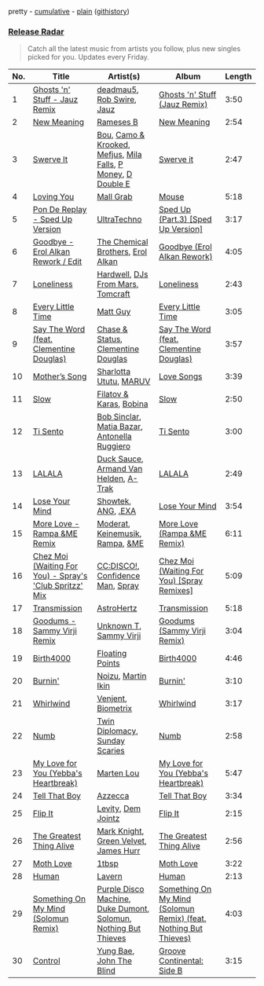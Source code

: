 pretty - [cumulative](/playlists/cumulative/Release%20Radar.md) - [plain](/playlists/plain/37i9dQZEVXbsudmxBFKW7G) ([githistory](https://github.githistory.xyz/vitokorn/spotify-playlist-archive/blob/master/playlists/plain/37i9dQZEVXbsudmxBFKW7G))

### [Release Radar](https://open.spotify.com/playlist/37i9dQZEVXbsudmxBFKW7G)

> Catch all the latest music from artists you follow, plus new singles picked for you. Updates every Friday.

| No. | Title | Artist(s) | Album | Length |
|---|---|---|---|---|
| 1 | [Ghosts 'n' Stuff - Jauz Remix](https://open.spotify.com/track/66xENzNgTnl3xdhoMtvlv9) | [deadmau5](https://open.spotify.com/artist/2CIMQHirSU0MQqyYHq0eOx), [Rob Swire](https://open.spotify.com/artist/2SNg8nqwOHF1eZgRnL9zes), [Jauz](https://open.spotify.com/artist/5ttgIeUVka6FLyi00Uu5h8) | [Ghosts 'n' Stuff (Jauz Remix)](https://open.spotify.com/album/6jDqeNFBxUuzvBiAiSANBt) | 3:50 |
| 2 | [New Meaning](https://open.spotify.com/track/6jRuwoqUT0w4RBz2F3Vz98) | [Rameses B](https://open.spotify.com/artist/06EfEcjc0vdvI6VNL0soIO) | [New Meaning](https://open.spotify.com/album/1Pn8BNW19AxlU9K7WO9eUc) | 2:54 |
| 3 | [Swerve It](https://open.spotify.com/track/3IwA24jZLqPW3tFCWpkr7S) | [Bou](https://open.spotify.com/artist/35dxfY1wywqVRUEaVuMm13), [Camo & Krooked](https://open.spotify.com/artist/2N8IPNZTiNo3nj4mreOlHU), [Mefjus](https://open.spotify.com/artist/54qqaSH6byJIb8eFWxe3Pj), [Mila Falls](https://open.spotify.com/artist/5m1yocXnIqkhC8dyQQd6Ve), [P Money](https://open.spotify.com/artist/6WjX4pepHwXa85B9KMk0PY), [D Double E](https://open.spotify.com/artist/6bwkMlweHsBCpI2a0C5nnN) | [Swerve it](https://open.spotify.com/album/5o9bTDEWsJpTReXH4LuoME) | 2:47 |
| 4 | [Loving You](https://open.spotify.com/track/1L5xGvOSjbzkIkboTSlkRH) | [Mall Grab](https://open.spotify.com/artist/7yF6JnFPDzgml2Ytkyl5D7) | [Mouse](https://open.spotify.com/album/10jtrkrU0F153PnJdUEVJz) | 5:18 |
| 5 | [Pon De Replay - Sped Up Version](https://open.spotify.com/track/4lMC1SAVeJTH7rG1yWJViN) | [UltraTechno](https://open.spotify.com/artist/0ZKQGB49AwsmJwfbryeodZ) | [Sped Up (Part.3) [Sped Up Version]](https://open.spotify.com/album/5s64x5pYZL96YdFEOpFOcq) | 3:17 |
| 6 | [Goodbye - Erol Alkan Rework / Edit](https://open.spotify.com/track/0lAlWP7VEoIdwwVL6W6dww) | [The Chemical Brothers](https://open.spotify.com/artist/1GhPHrq36VKCY3ucVaZCfo), [Erol Alkan](https://open.spotify.com/artist/3jQ8hpdQo3TCEnb5gmOtH5) | [Goodbye (Erol Alkan Rework)](https://open.spotify.com/album/1TmEY1AfhFMbGpOb9Uq3gM) | 4:05 |
| 7 | [Loneliness](https://open.spotify.com/track/0iFxSf5RjiybnVSjofFEBg) | [Hardwell](https://open.spotify.com/artist/6BrvowZBreEkXzJQMpL174), [DJs From Mars](https://open.spotify.com/artist/1pmwwNA38kkkJwEMWe8hLD), [Tomcraft](https://open.spotify.com/artist/2E4lzxgBnCEqLawsXeRKWp) | [Loneliness](https://open.spotify.com/album/5u1NYKRPYx8KkcAVXXryQS) | 2:43 |
| 8 | [Every Little Time](https://open.spotify.com/track/2KIg9kHy2FPhfO6wlTHmJg) | [Matt Guy](https://open.spotify.com/artist/09eFtzPTf7Rbkb1z7n7S5B) | [Every Little Time](https://open.spotify.com/album/3XwLwCURcom85JmUjqdJPv) | 3:05 |
| 9 | [Say The Word (feat. Clementine Douglas)](https://open.spotify.com/track/1jxGhPyCn9SZR9eqrTduja) | [Chase & Status](https://open.spotify.com/artist/3jNkaOXasoc7RsxdchvEVq), [Clementine Douglas](https://open.spotify.com/artist/4DWuml4Jf6K81b5rAPwMb6) | [Say The Word (feat. Clementine Douglas)](https://open.spotify.com/album/6n71DzGS11DoNhdmGQGq5B) | 3:57 |
| 10 | [Mother’s Song](https://open.spotify.com/track/5Puot8KLTB7titKIIDr6g3) | [Sharlotta Ututu](https://open.spotify.com/artist/3smbN032eWc19zV55DUBth), [MARUV](https://open.spotify.com/artist/44T03OWDUjwDgg4IYgFCWi) | [Love Songs](https://open.spotify.com/album/3vDj5msb84cBE0JO6MaEQh) | 3:39 |
| 11 | [Slow](https://open.spotify.com/track/6AGyeJVyYLnPOkkSn7YCNx) | [Filatov & Karas](https://open.spotify.com/artist/5NW2uPFatEKjZQ5gpWD8HO), [Bobina](https://open.spotify.com/artist/7H63wD8xWXAKdYVjZmE90B) | [Slow](https://open.spotify.com/album/3lckCn6fuZcxbvGwa8orOv) | 2:50 |
| 12 | [Ti Sento](https://open.spotify.com/track/5PcmvoBshN5YfFmU4uSXwd) | [Bob Sinclar](https://open.spotify.com/artist/5YFS41yoX0YuFY39fq21oN), [Matia Bazar](https://open.spotify.com/artist/449mAbddAC2PAgNM3TLyc5), [Antonella Ruggiero](https://open.spotify.com/artist/7xELwlmfwkTUMKJNSxN5To) | [Ti Sento](https://open.spotify.com/album/7Cm248Tj1NigR5Jujq0IJq) | 3:00 |
| 13 | [LALALA](https://open.spotify.com/track/0vMAY6AodrM6yXH8Gi9Xzq) | [Duck Sauce](https://open.spotify.com/artist/0q8J3Yj810t5cpAYEJ7gxt), [Armand Van Helden](https://open.spotify.com/artist/3cQA9WH8liZfeja1DxcDYE), [A-Trak](https://open.spotify.com/artist/3TaUSUXn41GixL7zbvrIDt) | [LALALA](https://open.spotify.com/album/6hxVFjWlFEeezccloBHDKW) | 2:49 |
| 14 | [Lose Your Mind](https://open.spotify.com/track/5XQllC4XsoxGlPs3vXk5o0) | [Showtek](https://open.spotify.com/artist/3gk0OYeLFWYupGFRHqLSR7), [ANG](https://open.spotify.com/artist/3iGTIdf1fn9YmiiZiODGTl), [.EXA](https://open.spotify.com/artist/4fCHA6Os4QKfn5UngdAf3i) | [Lose Your Mind](https://open.spotify.com/album/7Mlc4tYbwzdmORE8TLxN0b) | 3:54 |
| 15 | [More Love - Rampa &ME Remix](https://open.spotify.com/track/70ofkwt6aIb4bPQ51OQMQO) | [Moderat](https://open.spotify.com/artist/2exkZbmNqMKnT8LRWuxWgy), [Keinemusik](https://open.spotify.com/artist/26WKgv73kRHD0gEDKD1i8j), [Rampa](https://open.spotify.com/artist/08jywfUS0hp8XYlYs0cvz8), [&ME](https://open.spotify.com/artist/5mIowAJMp7RKNheelruV5z) | [More Love (Rampa &ME Remix)](https://open.spotify.com/album/4ml88dBgRFbbucUERI1BYC) | 6:11 |
| 16 | [Chez Moi (Waiting For You) - Spray's 'Club Spritzz' Mix](https://open.spotify.com/track/5JCjyRsnzkiic9vHoqpykC) | [CC:DISCO!](https://open.spotify.com/artist/37fxVoFAMzet5CiiDg7SL7), [Confidence Man](https://open.spotify.com/artist/0RwXnFrEoI8tltFvYpJgP6), [Spray](https://open.spotify.com/artist/7AyNPhiTjEsBF4HBBW4gDf) | [Chez Moi (Waiting For You) [Spray Remixes]](https://open.spotify.com/album/3MBM7C3aAOK5uPuneu8JvX) | 5:09 |
| 17 | [Transmission](https://open.spotify.com/track/7xDX7mAWYuWeID0AY9buss) | [AstroHertz](https://open.spotify.com/artist/5vaObyIjKlwnyb9PVTtn6c) | [Transmission](https://open.spotify.com/album/1zwpQt3gC1ClBD5KjZlhmE) | 5:18 |
| 18 | [Goodums - Sammy Virji Remix](https://open.spotify.com/track/0SLedTMdKihqLsR6CGPAfD) | [Unknown T](https://open.spotify.com/artist/3iAhNz3e31lBuXYOsqGsf3), [Sammy Virji](https://open.spotify.com/artist/1GuqTQbuixFHD6eBkFwVcb) | [Goodums (Sammy Virji Remix)](https://open.spotify.com/album/2EpS6fVyBu0gxLlOYdytSN) | 3:04 |
| 19 | [Birth4000](https://open.spotify.com/track/0ULiCJAR2lmaHrXvs3exRm) | [Floating Points](https://open.spotify.com/artist/2AR42Ur9PcchQDtEdwkv4L) | [Birth4000](https://open.spotify.com/album/5jWraquGLoS4pFefyUytmx) | 4:46 |
| 20 | [Burnin'](https://open.spotify.com/track/55NFZV4mg6VcXvoB0M65d0) | [Noizu](https://open.spotify.com/artist/3VRyybsQu0MDG0F2LBxnv7), [Martin Ikin](https://open.spotify.com/artist/7DhdJhd6DrxeJlUajwttd1) | [Burnin'](https://open.spotify.com/album/1ZDMO0PcbHNL0Tdx3ysi9U) | 3:10 |
| 21 | [Whirlwind](https://open.spotify.com/track/5NQwmuADFThAeItrTdB1Kf) | [Venjent](https://open.spotify.com/artist/7xu08SujAqLp7BGinS96vd), [Biometrix](https://open.spotify.com/artist/2qZwOcOK5pr8WaNJWvuZd2) | [Whirlwind](https://open.spotify.com/album/35GtUGu3yUD8k6IGXluBEj) | 3:17 |
| 22 | [Numb](https://open.spotify.com/track/6TvCNh37pSO9rp9fIhskKN) | [Twin Diplomacy](https://open.spotify.com/artist/5rweLVovWSRNfeuVvzPcCq), [Sunday Scaries](https://open.spotify.com/artist/0PavAVTZWBEpaj4iJdKCyj) | [Numb](https://open.spotify.com/album/6FnqdQC9PHxPoLE5rQqtrn) | 2:58 |
| 23 | [My Love for You (Yebba's Heartbreak)](https://open.spotify.com/track/1Oj4UgoSBQWUPaUVakr8sc) | [Marten Lou](https://open.spotify.com/artist/7MmHXD2ESooP0XdgrVuKTK) | [My Love for You (Yebba's Heartbreak)](https://open.spotify.com/album/2du5nqdaDnYOu3k1yCXbBc) | 5:47 |
| 24 | [Tell That Boy](https://open.spotify.com/track/34x9lHWBLEWgDSUUlx1T5Z) | [Azzecca](https://open.spotify.com/artist/2k5DY2QDU3kBi5DX7OQlWj) | [Tell That Boy](https://open.spotify.com/album/1pQODgWcJzz8oUoucbos1R) | 3:34 |
| 25 | [Flip It](https://open.spotify.com/track/4NDhaxAmbKXM8LKrOPNxsy) | [Levity](https://open.spotify.com/artist/1PbO7aQiVeKbGp8GYWDL9C), [Dem Jointz](https://open.spotify.com/artist/2AUT4fNQ2QC0e2f5pIxOCd) | [Flip It](https://open.spotify.com/album/6pdKC8JtPq2fbz8er190xE) | 2:15 |
| 26 | [The Greatest Thing Alive](https://open.spotify.com/track/6As1zfxQHAgeQPBK2paaqh) | [Mark Knight](https://open.spotify.com/artist/3h11MHQeCrcsUgRRijI1zL), [Green Velvet](https://open.spotify.com/artist/3ABaec4jjl95VqmG1iD4k2), [James Hurr](https://open.spotify.com/artist/2g9i2kA0jUr6sfAT28l2vL) | [The Greatest Thing Alive](https://open.spotify.com/album/4pO9irtP1FElMi4HaIUct0) | 2:56 |
| 27 | [Moth Love](https://open.spotify.com/track/0lP6dtgyfTtVcxJ1GVmIyA) | [1tbsp](https://open.spotify.com/artist/6G01WYFYF91rjG5LtwMhY4) | [Moth Love](https://open.spotify.com/album/3TmRBALTpwplqDDM4ZRPMr) | 3:22 |
| 28 | [Human](https://open.spotify.com/track/6Kl0BmROA5CAwtQOEFd99y) | [Lavern](https://open.spotify.com/artist/03y4yOxhLk6MDJ1bV424uO) | [Human](https://open.spotify.com/album/2Lp9nUToblWF8nbzeMVzjA) | 2:13 |
| 29 | [Something On My Mind (Solomun Remix)](https://open.spotify.com/track/7qoIMEX58PlFTai18Uf1ic) | [Purple Disco Machine](https://open.spotify.com/artist/2WBJQGf1bT1kxuoqziH5g4), [Duke Dumont](https://open.spotify.com/artist/61lyPtntblHJvA7FMMhi7E), [Solomun](https://open.spotify.com/artist/5wJK4kQAkVGjqM9x46KQOC), [Nothing But Thieves](https://open.spotify.com/artist/1kDGbuxWknIKx4FlgWxiSp) | [Something On My Mind (Solomun Remix) (feat. Nothing But Thieves)](https://open.spotify.com/album/5Nhg2ajevsFpPQM2wwccGH) | 4:03 |
| 30 | [Control](https://open.spotify.com/track/4daPg8xfh0pu69fthGmDgD) | [Yung Bae](https://open.spotify.com/artist/30FDJPN3RtwJZ20g5YGCRX), [John The Blind](https://open.spotify.com/artist/12U3blX0ilxf0tnejqPDYD) | [Groove Continental: Side B](https://open.spotify.com/album/6DJVP3L3EJcbOVYMHbAZyr) | 3:15 |